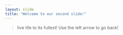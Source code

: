 ```yaml
---
layout: slide
title: "Welcome to our second slide!"
---
```

> live life to its fullest!
Use the left arrow to go back!
